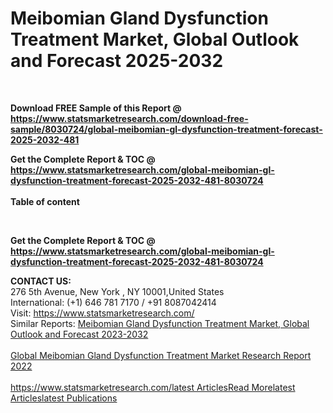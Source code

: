 <h1>Meibomian Gland Dysfunction Treatment Market, Global Outlook and Forecast 2025-2032</h1><br/><p><strong>Download FREE Sample of this Report @ <a href="https://www.statsmarketresearch.com/download-free-sample/8030724/global-meibomian-gl-dysfunction-treatment-forecast-2025-2032-481">https://www.statsmarketresearch.com/download-free-sample/8030724/global-meibomian-gl-dysfunction-treatment-forecast-2025-2032-481</a></strong></p><div><b>Get the Complete Report & TOC @ <a href="https://www.statsmarketresearch.com/global-meibomian-gl-dysfunction-treatment-forecast-2025-2032-481-8030724">https://www.statsmarketresearch.com/global-meibomian-gl-dysfunction-treatment-forecast-2025-2032-481-8030724</a></b></div><br><b>Table of content</b><p><br><div><b>Get the Complete Report & TOC @ <a href="https://www.statsmarketresearch.com/global-meibomian-gl-dysfunction-treatment-forecast-2025-2032-481-8030724">https://www.statsmarketresearch.com/global-meibomian-gl-dysfunction-treatment-forecast-2025-2032-481-8030724</a></b></div></p> <b>CONTACT US:</b><br>276 5th Avenue, New York , NY 10001,United States<br>International: (+1) 646 781 7170 / +91 8087042414<br>Visit: <a href="https://www.statsmarketresearch.com/">https://www.statsmarketresearch.com/</a><br>Similar Reports: <a href="https://www.statsmarketresearch.com/global-meibomian-gl-dysfunction-treatment-forecast-2025-2032-481-8030724">Meibomian Gland Dysfunction Treatment Market, Global Outlook and Forecast 2023-2032</a><br/><br/><a href="https://www.statsmarketresearch.com/global-meibomian-gl-dysfunction-treatment-forecast-2025-2032-481-8030724">Global Meibomian Gland Dysfunction Treatment Market Research Report 2022</a><br/><br/><a href="https://gyeongbokgung.com">https://www.statsmarketresearch.com/</a><a href="https://hallyeomaritime.com">latest Articles</a><a href="https://jingwansa.com">Read More</a><a href=https://nguoiviet.jp/">latest Articles</a><a href="https://www.intelmarketresearch.com/">latest Publications</a>